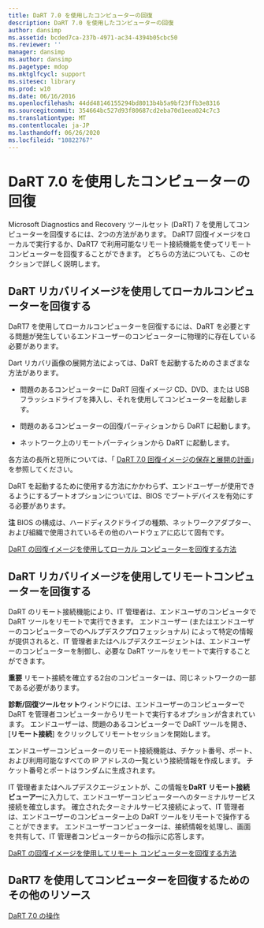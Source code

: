 ```yaml
---
title: DaRT 7.0 を使用したコンピューターの回復
description: DaRT 7.0 を使用したコンピューターの回復
author: dansimp
ms.assetid: bcded7ca-237b-4971-ac34-4394b05cbc50
ms.reviewer: ''
manager: dansimp
ms.author: dansimp
ms.pagetype: mdop
ms.mktglfcycl: support
ms.sitesec: library
ms.prod: w10
ms.date: 06/16/2016
ms.openlocfilehash: 44dd48146155294bd8013b4b5a9bf23ffb3e8316
ms.sourcegitcommit: 354664bc527d93f80687cd2eba70d1eea024c7c3
ms.translationtype: MT
ms.contentlocale: ja-JP
ms.lasthandoff: 06/26/2020
ms.locfileid: "10822767"
---
```

# DaRT 7.0 を使用したコンピューターの回復


Microsoft Diagnostics and Recovery ツールセット (DaRT) 7 を使用してコンピューターを回復するには、2つの方法があります。 DaRT7 回復イメージをローカルで実行するか、DaRT7 で利用可能なリモート接続機能を使ってリモートコンピューターを回復することができます。 どちらの方法についても、このセクションで詳しく説明します。

## DaRT リカバリイメージを使用してローカルコンピューターを回復する


DaRT7 を使用してローカルコンピューターを回復するには、DaRT を必要とする問題が発生しているエンドユーザーのコンピューターに物理的に存在している必要があります。

Dart リカバリ画像の展開方法によっては、DaRT を起動するためのさまざまな方法があります。

-   問題のあるコンピューターに DaRT 回復イメージ CD、DVD、または USB フラッシュドライブを挿入し、それを使用してコンピューターを起動します。

-   問題のあるコンピューターの回復パーティションから DaRT に起動します。

-   ネットワーク上のリモートパーティションから DaRT に起動します。

各方法の長所と短所については、「 [DaRT 7.0 回復イメージの保存と展開の計画](planning-how-to-save-and-deploy-the-dart-70-recovery-image.md)」を参照してください。

DaRT を起動するために使用する方法にかかわらず、エンドユーザーが使用できるようにするブートオプションについては、BIOS でブートデバイスを有効にする必要があります。

**注** BIOS の構成は、ハードディスクドライブの種類、ネットワークアダプター、および組織で使用されているその他のハードウェアに応じて固有です。

 

[DaRT の回復イメージを使用してローカル コンピューターを回復する方法](how-to-recover-local-computers-using-the-dart-recovery-image-dart-7.md)

## DaRT リカバリイメージを使用してリモートコンピューターを回復する


DaRT のリモート接続機能により、IT 管理者は、エンドユーザのコンピュータで DaRT ツールをリモートで実行できます。 エンドユーザー (またはエンドユーザーのコンピューターでのヘルプデスクプロフェッショナル) によって特定の情報が提供されると、IT 管理者またはヘルプデスクエージェントは、エンドユーザーのコンピューターを制御し、必要な DaRT ツールをリモートで実行することができます。

**重要** リモート接続を確立する2台のコンピューターは、同じネットワークの一部である必要があります。

 

**診断/回復ツールセット**ウィンドウには、エンドユーザーのコンピューターで DaRT を管理者コンピューターからリモートで実行するオプションが含まれています。 エンドユーザーは、問題のあるコンピューターで DaRT ツールを開き、[**リモート接続**] をクリックしてリモートセッションを開始します。

エンドユーザーコンピューターのリモート接続機能は、チケット番号、ポート、および利用可能なすべての IP アドレスの一覧という接続情報を作成します。 チケット番号とポートはランダムに生成されます。

IT 管理者またはヘルプデスクエージェントが、この情報を**DaRT リモート接続ビューアー**に入力して、エンドユーザーコンピューターへのターミナルサービス接続を確立します。 確立されたターミナルサービス接続によって、IT 管理者は、エンドユーザーのコンピューター上の DaRT ツールをリモートで操作することができます。 エンドユーザーコンピューターは、接続情報を処理し、画面を共有して、IT 管理者コンピューターからの指示に応答します。

[DaRT の回復イメージを使用してリモート コンピューターを回復する方法](how-to-recover-remote-computers-using-the-dart-recovery-image-dart-7.md)

## DaRT7 を使用してコンピューターを回復するためのその他のリソース


[DaRT 7.0 の操作](operations-for-dart-70-new-ia.md)

 

 





